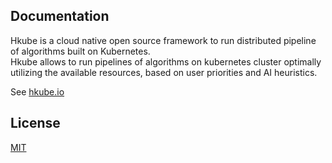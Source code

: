 
## Documentation

Hkube is a cloud native open source framework to run distributed pipeline of algorithms built on Kubernetes.  
Hkube allows to run pipelines of algorithms on kubernetes cluster optimally utilizing the available resources, based on user priorities and AI heuristics.

See [hkube.io](http://hkube.io/)

## License

  [MIT](LICENSE)
